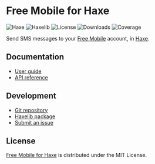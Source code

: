 # Free Mobile for Haxe
![Haxe](https://flat.badgen.net/badge/haxe/%3E%3D4.2.0/green) ![Haxelib](https://flat.badgen.net/haxelib/v/free_mobile) ![License](https://flat.badgen.net/haxelib/license/free_mobile) ![Downloads](https://flat.badgen.net/haxelib/d/free_mobile) ![Coverage](https://flat.badgen.net/coveralls/c/bitbucket/cedx/free-mobile.hx)

Send SMS messages to your [Free Mobile](https://mobile.free.fr) account, in [Haxe](https://haxe.org).

## Documentation
- [User guide](https://bitbucket.org/cedx/free-mobile.hx/wiki)
- [API reference](https://cedx.github.io/free-mobile.hx)

## Development
- [Git repository](https://bitbucket.org/cedx/free-mobile.hx)
- [Haxelib package](https://lib.haxe.org/p/free_mobile)
- [Submit an issue](https://bitbucket.org/cedx/free-mobile.hx/issues)

## License
[Free Mobile for Haxe](https://bitbucket.org/cedx/free-mobile.hx) is distributed under the MIT License.
